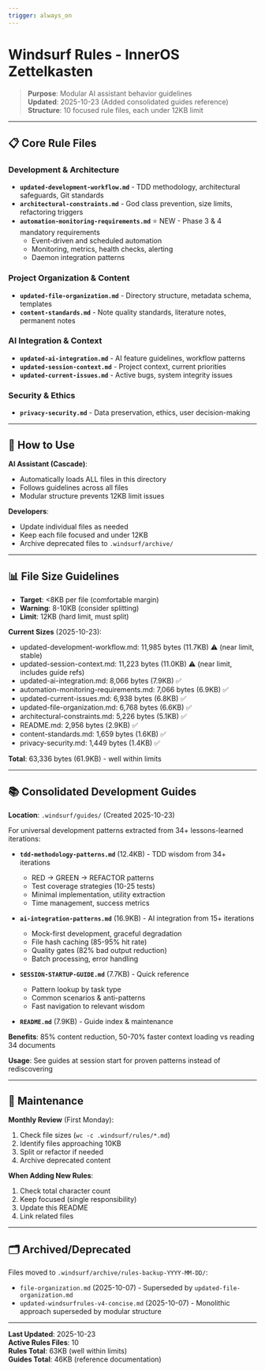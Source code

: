 ```yaml
---
trigger: always_on
---
```


# Windsurf Rules - InnerOS Zettelkasten

> **Purpose**: Modular AI assistant behavior guidelines  
> **Updated**: 2025-10-23 (Added consolidated guides reference)  
> **Structure**: 10 focused rule files, each under 12KB limit

---

## 📋 Core Rule Files

### Development & Architecture
- **`updated-development-workflow.md`** - TDD methodology, architectural safeguards, Git standards
- **`architectural-constraints.md`** - God class prevention, size limits, refactoring triggers
- **`automation-monitoring-requirements.md`** ⭐ NEW - Phase 3 & 4 mandatory requirements
  - Event-driven and scheduled automation
  - Monitoring, metrics, health checks, alerting
  - Daemon integration patterns

### Project Organization & Content
- **`updated-file-organization.md`** - Directory structure, metadata schema, templates
- **`content-standards.md`** - Note quality standards, literature notes, permanent notes

### AI Integration & Context
- **`updated-ai-integration.md`** - AI feature guidelines, workflow patterns
- **`updated-session-context.md`** - Project context, current priorities
- **`updated-current-issues.md`** - Active bugs, system integrity issues

### Security & Ethics
- **`privacy-security.md`** - Data preservation, ethics, user decision-making

---

## 🎯 How to Use

**AI Assistant (Cascade)**:
- Automatically loads ALL files in this directory
- Follows guidelines across all files
- Modular structure prevents 12KB limit issues

**Developers**:
- Update individual files as needed
- Keep each file focused and under 12KB
- Archive deprecated files to `.windsurf/archive/`

---

## 📊 File Size Guidelines

- **Target**: <8KB per file (comfortable margin)
- **Warning**: 8-10KB (consider splitting)
- **Limit**: 12KB (hard limit, must split)

**Current Sizes** (2025-10-23):
- updated-development-workflow.md: 11,985 bytes (11.7KB) ⚠️ (near limit, stable)
- updated-session-context.md: 11,223 bytes (11.0KB) ⚠️ (near limit, includes guide refs)
- updated-ai-integration.md: 8,066 bytes (7.9KB) ✅
- automation-monitoring-requirements.md: 7,066 bytes (6.9KB) ✅
- updated-current-issues.md: 6,938 bytes (6.8KB) ✅
- updated-file-organization.md: 6,768 bytes (6.6KB) ✅
- architectural-constraints.md: 5,226 bytes (5.1KB) ✅
- README.md: 2,956 bytes (2.9KB) ✅
- content-standards.md: 1,659 bytes (1.6KB) ✅
- privacy-security.md: 1,449 bytes (1.4KB) ✅

**Total**: 63,336 bytes (61.9KB) - well within limits

---

## 📚 Consolidated Development Guides

**Location**: `.windsurf/guides/` (Created 2025-10-23)

For universal development patterns extracted from 34+ lessons-learned iterations:

- **`tdd-methodology-patterns.md`** (12.4KB) - TDD wisdom from 34+ iterations
  - RED → GREEN → REFACTOR patterns
  - Test coverage strategies (10-25 tests)
  - Minimal implementation, utility extraction
  - Time management, success metrics

- **`ai-integration-patterns.md`** (16.9KB) - AI integration from 15+ iterations
  - Mock-first development, graceful degradation
  - File hash caching (85-95% hit rate)
  - Quality gates (82% bad output reduction)
  - Batch processing, error handling

- **`SESSION-STARTUP-GUIDE.md`** (7.7KB) - Quick reference
  - Pattern lookup by task type
  - Common scenarios & anti-patterns
  - Fast navigation to relevant wisdom

- **`README.md`** (7.9KB) - Guide index & maintenance

**Benefits**: 85% content reduction, 50-70% faster context loading vs reading 34 documents

**Usage**: See guides at session start for proven patterns instead of rediscovering

---

## 🔄 Maintenance

**Monthly Review** (First Monday):
1. Check file sizes (`wc -c .windsurf/rules/*.md`)
2. Identify files approaching 10KB
3. Split or refactor if needed
4. Archive deprecated content

**When Adding New Rules**:
1. Check total character count
2. Keep focused (single responsibility)
3. Update this README
4. Link related files

---

## 🗂️ Archived/Deprecated

Files moved to `.windsurf/archive/rules-backup-YYYY-MM-DD/`:
- `file-organization.md` (2025-10-07) - Superseded by `updated-file-organization.md`
- `updated-windsurfrules-v4-concise.md` (2025-10-07) - Monolithic approach superseded by modular structure

---

**Last Updated**: 2025-10-23  
**Active Rules Files**: 10  
**Rules Total**: 63KB (well within limits)  
**Guides Total**: 46KB (reference documentation)
